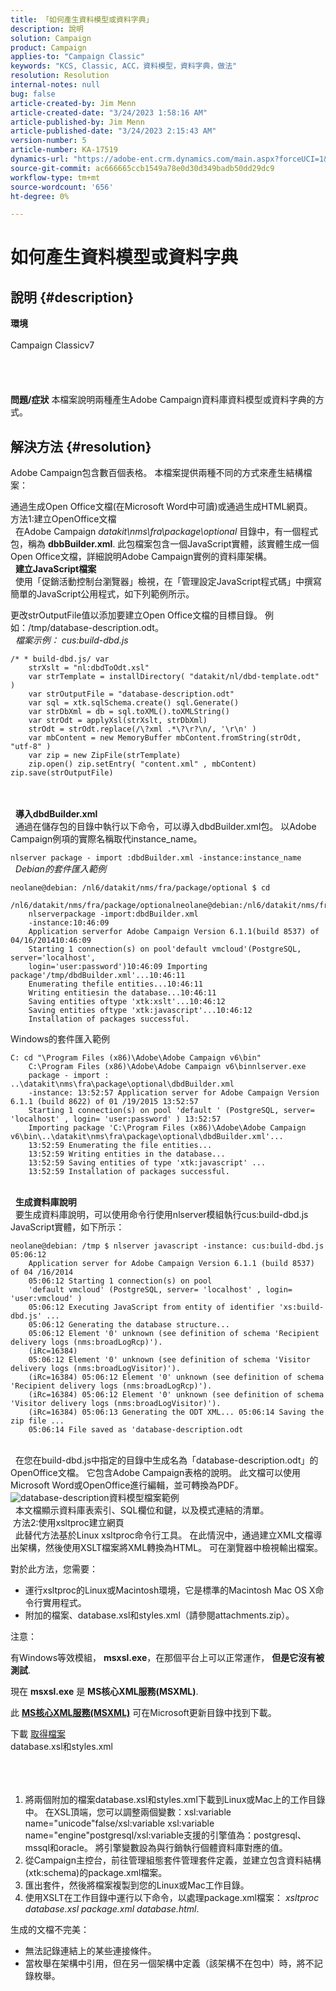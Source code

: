 ```yaml
---
title: 「如何產生資料模型或資料字典」
description: 說明
solution: Campaign
product: Campaign
applies-to: "Campaign Classic"
keywords: "KCS, Classic, ACC，資料模型，資料字典，做法"
resolution: Resolution
internal-notes: null
bug: false
article-created-by: Jim Menn
article-created-date: "3/24/2023 1:58:16 AM"
article-published-by: Jim Menn
article-published-date: "3/24/2023 2:15:43 AM"
version-number: 5
article-number: KA-17519
dynamics-url: "https://adobe-ent.crm.dynamics.com/main.aspx?forceUCI=1&pagetype=entityrecord&etn=knowledgearticle&id=42e0f551-e7c9-ed11-b597-6045bd0061cb"
source-git-commit: ac666665ccb1549a78e0d30d349badb50dd29dc9
workflow-type: tm+mt
source-wordcount: '656'
ht-degree: 0%

---
```


# 如何產生資料模型或資料字典

## 說明 {#description}

<b>環境</b><br><br>Campaign Classicv7<br><br> <br><br><br><b>問題/症狀</b>
本檔案說明兩種產生Adobe Campaign資料庫資料模型或資料字典的方式。


## 解決方法 {#resolution}


Adobe Campaign包含數百個表格。 本檔案提供兩種不同的方式來產生結構檔案：

通過生成Open Office文檔(在Microsoft Word中可讀)或通過生成HTML網頁。
<br>方法1:建立OpenOffice文檔<br> 
在Adobe Campaign *datakit\nms\fra\package\optional* 目錄中，有一個程式包，稱為 <b>dbbBuilder.xml</b>. 此包檔案包含一個JavaScript實體，該實體生成一個Open Office文檔，詳細說明Adobe Campaign實例的資料庫架構。
<br> 
<b>建立JavaScript檔案</b>
<br> 
使用「促銷活動控制台瀏覽器」檢視，在「管理設定JavaScript程式碼」中撰寫簡單的JavaScript公用程式，如下列範例所示。

更改strOutputFile值以添加要建立Open Office文檔的目標目錄。 例如：/tmp/database-description.odt。
<br> 
*檔案示例： cus:build-dbd.js*


```
/* * build-dbd.js/ var 
    strXslt = "nl:dbdToOdt.xsl" 
    var strTemplate = installDirectory( "datakit/nl/dbd-template.odt" ) 
    var strOutputFile = "database-description.odt" 
    var sql = xtk.sqlSchema.create() sql.Generate() 
    var strDbXml = db = sql.toXML().toXMLString() 
    var strOdt = applyXsl(strXslt, strDbXml) 
    strOdt = strOdt.replace(/\?xml .*\?\r?\n/, '\r\n' ) 
    var mbContent = new MemoryBuffer mbContent.fromString(strOdt, "utf-8" ) 
    var zip = new ZipFile(strTemplate) 
    zip.open() zip.setEntry( "content.xml" , mbContent) zip.save(strOutputFile)
```

<br> <br> 
<b>導入dbdBuilder.xml</b>
<br> 
通過在儲存包的目錄中執行以下命令，可以導入dbdBuilder.xml包。 以Adobe Campaign例項的實際名稱取代instance_name。

`nlserver package - import :dbdBuilder.xml -instance:instance_name`
<br> 
*Debian的套件匯入範例*


```
neolane@debian: /nl6/datakit/nms/fra/package/optional $ cd 
    /nl6/datakit/nms/fra/package/optionalneolane@debian:/nl6/datakit/nms/fra/package/optional$ 
    nlserverpackage -import:dbdBuilder.xml 
    -instance:10:46:09 
    Application serverfor Adobe Campaign Version 6.1.1(build 8537) of 04/16/201410:46:09 
    Starting 1 connection(s) on pool'default vmcloud'(PostgreSQL, server='localhost', 
    login='user:password')10:46:09 Importing package'/tmp/dbdBuilder.xml'...10:46:11 
    Enumerating thefile entities...10:46:11 
    Writing entitiesin the database...10:46:11 
    Saving entities oftype 'xtk:xslt'...10:46:12 
    Saving entities oftype 'xtk:javascript'...10:46:12 
    Installation of packages successful.
```


Windows的套件匯入範例


```
C: cd "\Program Files (x86)\Adobe\Adobe Campaign v6\bin" 
    C:\Program Files (x86)\Adobe\Adobe Campaign v6\binnlserver.exe 
    package - import : ..\datakit\nms\fra\package\optional\dbdBuilder.xml 
    -instance: 13:52:57 Application server for Adobe Campaign Version 6.1.1 (build 8622) of 01 /19/2015 13:52:57 
    Starting 1 connection(s) on pool 'default ' (PostgreSQL, server= 'localhost' , login= 'user:password' ) 13:52:57
    Importing package 'C:\Program Files (x86)\Adobe\Adobe Campaign v6\bin\..\datakit\nms\fra\package\optional\dbdBuilder.xml'... 
    13:52:59 Enumerating the file entities... 
    13:52:59 Writing entities in the database... 
    13:52:59 Saving entities of type 'xtk:javascript' ... 
    13:52:59 Installation of packages successful.
```

<br> 
<b>生成資料庫說明</b>
<br> 
要生成資料庫說明，可以使用命令行使用nlserver模組執行cus:build-dbd.js JavaScript實體，如下所示：


```
neolane@debian: /tmp $ nlserver javascript -instance: cus:build-dbd.js 05:06:12 
    Application server for Adobe Campaign Version 6.1.1 (build 8537) of 04 /16/2014 
    05:06:12 Starting 1 connection(s) on pool 
    'default vmcloud' (PostgreSQL, server= 'localhost' , login= 'user:vmcloud' ) 
    05:06:12 Executing JavaScript from entity of identifier 'xs:build-dbd.js' ... 
    05:06:12 Generating the database structure... 
    05:06:12 Element '0' unknown (see definition of schema 'Recipient delivery logs (nms:broadLogRcp)'). 
    (iRc=16384) 
    05:06:12 Element '0' unknown (see definition of schema 'Visitor delivery logs (nms:broadLogVisitor)'). 
    (iRc=16384) 05:06:12 Element '0' unknown (see definition of schema 'Recipient delivery logs (nms:broadLogRcp)'). 
    (iRc=16384) 05:06:12 Element '0' unknown (see definition of schema 'Visitor delivery logs (nms:broadLogVisitor)'). 
    (iRc=16384) 05:06:13 Generating the ODT XML... 05:06:14 Saving the zip file ... 
    05:06:14 File saved as 'database-description.odt
```

<br> 
在您在build-dbd.js中指定的目錄中生成名為「database-description.odt」的OpenOffice文檔。 它包含Adobe Campaign表格的說明。 此文檔可以使用Microsoft Word或OpenOffice進行編輯，並可轉換為PDF。
![database-description](https://helpx.adobe.com/content/dam/help/en/campaign/kb/generate-data-model/jcr%3acontent/main-pars/image/database-description.gif "database-description")資料模型檔案範例<br> 
本文檔顯示資料庫表索引、SQL欄位和鍵，以及模式連結的清單。
<br> 方法2:使用xsltproc建立網頁<br> 
此替代方法基於Linux xsltproc命令行工具。 在此情況中，通過建立XML文檔導出架構，然後使用XSLT檔案將XML轉換為HTML。 可在瀏覽器中檢視輸出檔案。

對於此方法，您需要：

- 運行xsltproc的Linux或Macintosh環境，它是標準的Macintosh Mac OS X命令行實用程式。
- 附加的檔案、database.xsl和styles.xml（請參閱attachments.zip）。


注意：

有Windows等效模組， <b>msxsl.exe</b>，在那個平台上可以正常運作， <b>但是它沒有被測試</b>.

現在 <b>msxsl.exe</b> 是 <b>MS核心XML服務(MSXML)</b>.

此 <b>[MS核心XML服務](https://www.catalog.update.microsoft.com/Search.aspx?q=Microsoft%20Core%20XML%20Services%20%28MSXML%29%204.0)</b><b>[(MSXML)](https://www.catalog.update.microsoft.com/Search.aspx?q=Microsoft%20Core%20XML%20Services%20%28MSXML%29%204.0)</b> 可在Microsoft更新目錄中找到下載。



下載
[取得檔案](https://helpx.adobe.com/content/dam/help/en/campaign/kb/generate-data-model/jcr:content/main-pars/download_123504941/attachments.zip "attachments.zip") <br>database.xsl和styles.xml<br> <br> <br> 
1. 將兩個附加的檔案database.xsl和styles.xml下載到Linux或Mac上的工作目錄中。 在XSL頂端，您可以調整兩個變數：xsl:variable name=&quot;unicode&quot;false/xsl:variable xsl:variable name=&quot;engine&quot;postgresql/xsl:variable支援的引擎值為：postgresql、mssql和oracle。 將引擎變數設為與行銷執行個體資料庫對應的值。
2. 從Campaign主控台，前往管理組態套件管理套件定義，並建立包含資料結構(xtk:schema)的package.xml檔案。
3. 匯出套件，然後將檔案複製到您的Linux或Mac工作目錄。
4. 使用XSLT在工作目錄中運行以下命令，以處理package.xml檔案： *xsltproc database.xsl package.xml database.html*.


生成的文檔不完美：

- 無法記錄連結上的某些連接條件。
- 當枚舉在架構中引用，但在另一個架構中定義（該架構不在包中）時，將不記錄枚舉。

